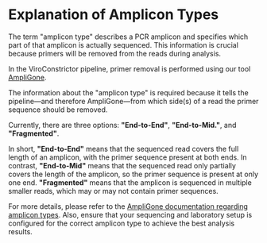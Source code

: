 # Explanation of Amplicon Types

The term "amplicon type" describes a PCR amplicon and specifies which part of that amplicon is actually sequenced. This information is crucial because primers will be removed from the reads during analysis.

In the ViroConstrictor pipeline, primer removal is performed using our tool [AmpliGone](https://rivm-bioinformatics.github.io/AmpliGone/).

The information about the "amplicon type" is required because it tells the pipeline—and therefore AmpliGone—from which side(s) of a read the primer sequence should be removed.

Currently, there are three options: **"End-to-End"**, **"End-to-Mid."**, and **"Fragmented"**.

In short, **"End-to-End"** means that the sequenced read covers the full length of an amplicon, with the primer sequence present at both ends. In contrast, **"End-to-Mid"** means that the sequenced read only partially covers the length of the amplicon, so the primer sequence is present at only one end. **"Fragmented"** means that the amplicon is sequenced in multiple smaller reads, which may or may not contain primer sequences.

For more details, please refer to the [AmpliGone documentation regarding amplicon types](https://rivm-bioinformatics.github.io/AmpliGone/latest/amplicon-types/). Also, ensure that your sequencing and laboratory setup is configured for the correct amplicon type to achieve the best analysis results.
